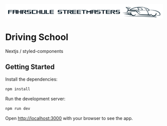 ![Fahrschule StreetMasters Logo](./public/logo.png)

# Driving School

Nextjs / styled-components

## Getting Started

Install the dependencies:

```bash
npm install
```

Run the development server:

```bash
npm run dev
```

Open [http://localhost:3000](http://localhost:3000) with your browser to see the app.

